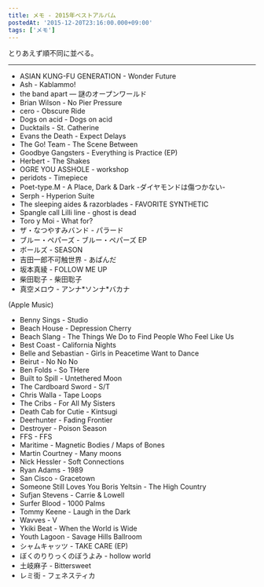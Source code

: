 ```yaml
---
title: メモ - 2015年ベストアルバム
postedAt: '2015-12-20T23:16:00.000+09:00'
tags: ['メモ']
---
```


とりあえず順不同に並べる。

---

- ASIAN KUNG-FU GENERATION - Wonder Future
- Ash - Kablammo!
- the band apart — 謎のオープンワールド
- Brian Wilson - No Pier Pressure
- cero - Obscure Ride
- Dogs on acid - Dogs on acid
- Ducktails - St. Catherine
- Evans the Death - Expect Delays
- The Go! Team - The Scene Between
- Goodbye Gangsters - Everything is Practice (EP)
- Herbert - The Shakes
- OGRE YOU ASSHOLE - workshop
- peridots - Timepiece
- Poet-type.M - A Place, Dark & Dark -ダイヤモンドは傷つかない-
- Serph - Hyperion Suite
- The sleeping aides & razorblades - FAVORITE SYNTHETIC
- Spangle call Lilli line - ghost is dead
- Toro y Moi - What for?
- ザ・なつやすみバンド - パラード
- ブルー・ペパーズ - ブルー・ペパーズ EP
- ボールズ - SEASON
- 吉田一郎不可触世界 - あぱんだ
- 坂本真綾 - FOLLOW ME UP
- 柴田聡子 - 柴田聡子
- 真空メロウ - アンナ\*ソンナ\*バカナ

(Apple Music)

- Benny Sings - Studio
- Beach House - Depression Cherry
- Beach Slang - The Things We Do to Find People Who Feel Like Us
- Best Coast - California Nights
- Belle and Sebastian - Girls in Peacetime Want to Dance
- Beirut - No No No
- Ben Folds - So THere
- Built to Spill - Untethered Moon
- The Cardboard Sword - S/T
- Chris Walla - Tape Loops
- The Cribs - For All My Sisters
- Death Cab for Cutie - Kintsugi
- Deerhunter - Fading Frontier
- Destroyer - Poison Season
- FFS - FFS
- Maritime - Magnetic Bodies / Maps of Bones
- Martin Courtney - Many moons
- Nick Hessler - Soft Connections
- Ryan Adams - 1989
- San Cisco - Gracetown
- Someone Still Loves You Boris Yeltsin - The High Country
- Sufjan Stevens - Carrie & Lowell
- Surfer Blood - 1000 Palms
- Tommy Keene - Laugh in the Dark
- Wavves - V
- Ykiki Beat - When the World is Wide
- Youth Lagoon - Savage Hills Ballroom
- シャムキャッツ - TAKE CARE (EP)
- ぼくのりりっくのぼうよみ - hollow world
- 土岐麻子 - Bittersweet
- レミ街 - フェネスティカ

